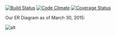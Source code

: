 [![Build Status](https://travis-ci.org/davidrf/Beer-Reviews.svg?branch=master)](https://travis-ci.org/davidrf/Beer-Reviews) [![Code Climate](https://codeclimate.com/github/davidrf/Beer-Reviews.png)](https://codeclimate.com/github/davidrf/Beer-Reviews) [![Coverage Status](https://coveralls.io/repos/davidrf/Beer-Reviews/badge.png)](https://coveralls.io/r/davidrf/Beer-Reviews)


Our ER Diagram as of March 30, 2015:

![alt](http://i.imgur.com/dWFbtNy.png)
